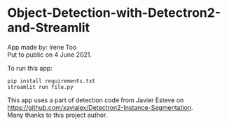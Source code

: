 # Object-Detection-with-Detectron2-and-Streamlit



App made by: Irene Too <br>
Put to public on 4 June 2021.




To run this app: 
```
pip install requirements.txt
streamlit run file.py
```

This app uses a part of detection code from Javier Esteve on https://github.com/xavialex/Detectron2-Instance-Segmentation.  <br>
Many thanks to this project author.
